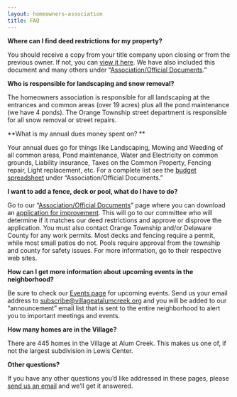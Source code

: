 ```yaml
---
layout: homeowners-association
title: FAQ
---
```


**Where can I find deed restrictions for my property?**

You should receive a copy from your title company upon closing or from the
previous owner.  If not, you can [view it here][44].  We have also included
this document and many others under “[Association/Official Documents][45].”

**Who is responsible for landscaping and snow removal?**

The homeowners association is responsible for all landscaping at the entrances
and common areas (over 19 acres) plus all the pond maintenance (we have 4
ponds).  The Orange Township street department is responsible for all snow
removal or street repairs.

**What is my annual dues money spent on? **

Your annual dues go for things like Landscaping, Mowing and Weeding of all
common areas, Pond maintenance, Water and Electricity on common grounds,
Liability insurance, Taxes on the Common Property, Fencing repair, Light
replacement, etc.  For a complete list see the [budget spreadsheet][46] under
“Association/Official Documents.”

**I want to add a fence, deck or pool, what do I have to do?**

Go to our “[Association/Official Documents][45]” page where you can download
an [application for improvement][47].  This will go to our committee who will
determine if it matches our deed restrictions and approve or disprove the
application.  You must also contact Orange Township and/or Delaware County for
any work permits.  Most decks and fencing require a permit, while most small
patios do not.  Pools require approval from the township and county for safety
issues.  For more information, go to their respective web sites.

**How can I get more information about upcoming events in the neighborhood?** 

Be sure to check our [Events page][48] for upcoming events.  Send us your
email address to [subscribe@villageatalumcreek.org][49] and you will be added
to our “announcement” email list that is sent to the entire neighborhood to
alert you to important meetings and events.

**How many homes are in the Village?**

There are 445 homes in the Village at Alum Creek.  This makes us one of, if
not the largest subdivision in Lewis Center.

**Other questions?**

If you have any other questions you’d like addressed in these pages, please
[send us an email][50] and we’ll get it answered.

   [44]: /uploads/warranty_deed_of_restrictions.pdf
   [45]: /pages/homeowners-association/official-documents.html
   [46]: /pages/homeowners-association/budget.html
   [47]: /uploads/VAC%20improvement%20app.doc
   [48]: /pages/events/index.html
   [49]: mailto:subscribe@villageatalumcreek.org
   [50]: mailto:vachoa@villageatalumcreek.org

